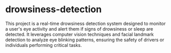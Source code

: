 # drowsiness-detection
This project is a real-time drowsiness detection system designed to monitor a user's eye activity and alert them if signs of drowsiness or sleep are detected. It leverages computer vision techniques and facial landmark detection to analyze eye blinking patterns, ensuring the safety of drivers or individuals performing critical tasks.
